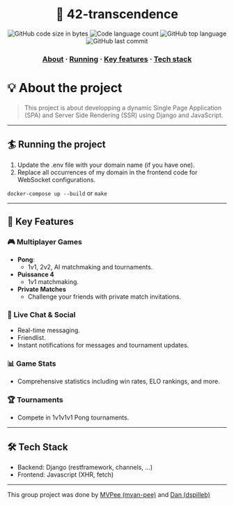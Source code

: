 <h1 align="center">
	📖 42-transcendence
</h1>

<p align="center">
	<img alt="GitHub code size in bytes" src="https://img.shields.io/github/languages/code-size/MVPee/42-transcendence?color=lightblue" />
	<img alt="Code language count" src="https://img.shields.io/github/languages/count/MVPee/42-transcendence?color=yellow" />
	<img alt="GitHub top language" src="https://img.shields.io/github/languages/top/MVPee/42-transcendence?color=blue" />
	<img alt="GitHub last commit" src="https://img.shields.io/github/last-commit/MVPee/42-transcendence?color=green" />
</p>

<h3 align="center">
	<a href="#-about-the-project">About</a>
	<span> · </span>
	<a href="#-running-the-project">Running</a>
	<span> · </span>
	<a href="#-key-features">Key features</a>
  <span> · </span>
	<a href="#-tech-stack">Tech stack</a>
</h3>

# 💡 About the project
> This project is about developping a dynamic Single Page Application (SPA) and Server Side Rendering (SSR) using Django and JavaScript.

---
## 🏄 Running the project

1. Update the .env file with your domain name (if you have one).  
2. Replace all occurrences of my domain in the frontend code for WebSocket configurations.

`docker-compose up --build` or `make`

---
## 📜 Key Features

### 🎮 Multiplayer Games

- <b>Pong</b>:
    - 1v1, 2v2, AI matchmaking and tournaments.
- <b>Puissance 4</b>
    - 1v1 matchmaking.
- <b>Private Matches</b>
    - Challenge your friends with private match invitations.

### 💬 Live Chat & Social

- Real-time messaging.
- Friendlist.
- Instant notifications for messages and tournament updates.

### 📊 Game Stats

- Comprehensive statistics including win rates, ELO rankings, and more.

### 🏆 Tournaments

-  Compete in 1v1v1v1 Pong tournaments.

---
## 🛠️ Tech Stack

- Backend: Django (restframework, channels, ...)
- Frontend: Javascript (XHR, fetch)

---
This group project was done by [MVPee (mvan-pee)](https://github.com/MVPee) and [Dan (dspilleb)](https://github.com/dspilleb)
